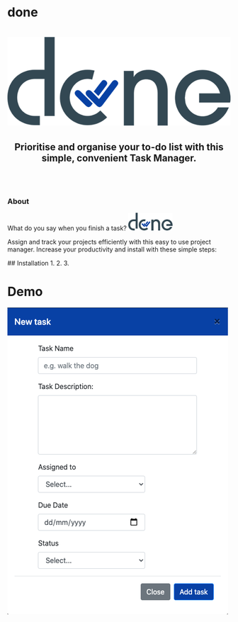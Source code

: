 # done
<h1 align="center">
<img src="https://github.com/jedithrills/done-project/blob/main/donelogo.png" alt="alt logo">
</h1>
<h2 align="center"> Prioritise and organise your to-do list with this simple, convenient Task Manager.</h2>
<br>
<br>
<h3>About</h3>
<p>What do you say when you finish a task? <img src="https://github.com/jedithrills/done-project/blob/main/donelogo.png" alt="alt logo" width="100"></p>
<p>Assign and track your projects efficiently with this easy to use project manager. Increase your productivity and install with these simple steps:</p>
## Installation
1.
2.
3.

# Demo
<img src="https://github.com/jedithrills/done-project/blob/main/done%20task.png" alt="done new task"> 


